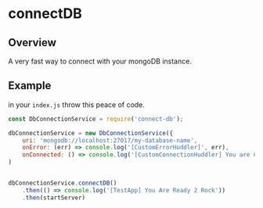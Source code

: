 # connectDB
## Overview

A very fast way to connect with your mongoDB instance.

## Example
in your `index.js` throw this peace of code.
```javascript
const DbConnectionService = require('connect-db');

dbConnectionService = new DbConnectionService({
    uri: 'mongodb://localhost:27017/my-database-name',
    onError: (err) => console.log('[CustomErrorHuddler]', err),
    onConnected: () => console.log('[CustomConnectionHuddler] You are Connected. Continue...')}
)


dbConnectionService.connectDB()
    .then(() => console.log('[TestApp] You Are Ready 2 Rock'))
    .then(startServer)
```